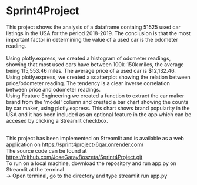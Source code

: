 # Sprint4Project
This project shows the analysis of a dataframe containg 51525 used car listings in the USA for the period 2018-2019.
The conclusion is that the most important factor in determining the value of a used car is the odometer reading.<br><br>
Using plotly.express, we created a histogram of odometer readings, showing that most used cars have between 100k-150k miles, the average being 115,553.46 miles. The average price of a used car is $12,132.46.<br>
Using plotly.express, we created a scatterplot showing the relation between price/odometer reading. The tendency is a clear inverse correlation between price and odometer readings.<br>
Using Feature Engineering we created a function to extract the car maker brand from the 'model' column and created a bar chart showing the counts by car maker, using plotly.express. This chart shows brand popularity in the USA and it has been included as an optional feature in the app which can be accesed by clicking a Streamlit checkbox.<br><br>

This project has been implemented on Streamlit and is available as a web application on https://sprint4project-6qar.onrender.com/<br>
The source code can be found at https://github.com/JoseGarayBoszeta/Sprint4Project.git<br>
To run on a local machine, download the repository and run app.py on Streamlit at the terminal<br>
-> Open terminal, go to the directory and type streamlit run app.py<br><br>